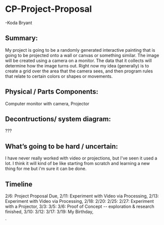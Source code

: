 # CP-Project-Proposal

-Koda Bryant

## Summary:
My project is going to be a randomly generated interactive painting that is going to be projected onto a wall or canvas or something similar. The image will be created using a camera on a monitor. The data that it collects will determine how the image turns out. 
Right now my idea (generally) is to create a grid over the area that the camera sees, and then program rules that relate to certain colors or shapes or movements.


## Physical / Parts Components:

Computer monitor with camera, Projector

## Decontructions/ system diagram: 

???

## What’s going to be hard / uncertain: 
I have never really worked with video or projections, but I've seen it used a lot. I think it will kind of be like starting from scratch and learning a new thing for me but i'm sure it can be done.

## Timeline
2/6: Project Proposal Due,
2/11: Experiment with Video via Processing,
2/13: Experiment with Video via Processing,
2/18:
2/20:
2/25:
2/27: Experiment with a Projector,
3/3:
3/5:
3/6: Proof of Concept -- exploration & research finished,
3/10:
3/12:
3/17:
3/19: My Birthday,


`














